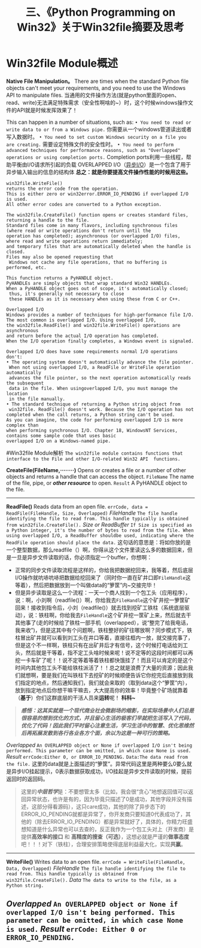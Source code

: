 ﻿---
title: 三、《Python Programming on Win32》关于Win32file摘要及思考
categories: python总结
---
# Win32file Module概述
**Native File Manipulation。**
There are times when the standard Python file objects can't meet your requirements, and you need to use the Windows API to manipulate files.
当通用的文件操作方法(就是python里面的open、read、write)无法满足特殊需求（安全性啊啥的~）时，这个时候windows操作文件的API就是时候发挥效果了！

This can happen in a number of situations, such as:
`• You need to read or write data to or from a Windows pipe.`
你需要从一个windows管道读出或者写入数据时。
`• You need to set custom Windows security on a file you are creating.`
需要设定特殊文件的安全性时。
`• You need to perform advanced techniques for performance reasons, such as "Overlapped" operations or using completion ports.`
Completion ports利用一些线程，帮助平衡由I/O请求所引起的负载
OVERLAPPED I/O（[异步I/O](http://blog.csdn.net/xiaoding133/article/details/7775139)）是一个包含了用于异步输入输出的信息的结构体
**总之：就是你要提高文件操作性能的时候用这些。**
```
win32file.WriteFile() 
returns the error code from the operation. 
This is either zero or win32error.ERROR_IO_PENDING if overlapped I/O is used. 
All other error codes are converted to a Python exception.
```
```
The win32file.CreateFile() function opens or creates standard files, 
returning a handle to the file. 
Standard files come in many flavors, including synchronous files 
(where read or write operations don't return until the 
operation has completed); asynchronous (or overlapped I/O) files, 
where read and write operations return immediately; 
and temporary files that are automatically deleted when the handle is closed. 
Files may also be opened requesting that
 Windows not cache any file operations, that no buffering is performed, etc.

This function returns a PyHANDLE object. 
PyHANDLEs are simply objects that wrap standard Win32 HANDLEs. 
When a PyHANDLE object goes out of scope, it's automatically closed;
 thus, it's generally not necessary to close
 these HANDLEs as it is necessary when using these from C or C++.
```
```
Overlapped I/O
Windows provides a number of techniques for high-performance file I/O. 
The most common is overlapped I/O. Using overlapped I/O, 
the win32file.ReadFile() and win32file.WriteFile() operations are asynchronous 
and return before the actual I/O operation has completed. 
When the I/O operation finally completes, a Windows event is signaled.

Overlapped I/O does have some requirements normal I/O operations don't:
• The operating system doesn't automatically advance the file pointer.
 When not using overlapped I/O, a ReadFile or WriteFile operation automatically
 advances the file pointer, so the next operation automatically reads the subsequent
 data in the file. When usingoverlapped I/O, you must manage the location
 in the file manually.
• The standard technique of returning a Python string object from
 win32file. ReadFile() doesn't work. Because the I/O operation has not 
completed when the call returns, a Python string can't be used.
As you can imagine, the code for performing overlapped I/O is more complex than 
when performing synchronous I/O. Chapter 18, WindowsNT Services, 
contains some sample code that uses basic 
overlapped I/O on a Windows-named pipe.
```



#Win32file Module解析
`The win32file module contains functions that interface to the File and other I/O-related Win32 API 
functions.`

**CreateFile(FileName,········)**
Opens or creates a file or a number of other objects and returns a handle that can access the object.
`FileName`
The name of the file, pipe, or ***other resource*** to open.
`Result`
A PyHANDLE object to the file.

----
**ReadFile()**
Reads data from an open file.
`errCode, data = ReadFile(FileHandle, Size, Overlapped)`
*FileHandle*
`The file handle identifying the file to read from. This handle typically is obtained from win32file.CreateFile().`
*Size or ReadBuffer*
`If Size is specified as a Python integer, it's the number of bytes to read from the file. When using overlapped I/O, a ReadBuffer shouldbe used, indicating where the ReadFile operation should place the data.`
这句话的意思是：将如你放的是一个整型数据，那么readfile（）啊，你得从这个文件里读这么多的数据回来，但是一旦是异步文件读取的话，你必须指定一个buffer，你想啊：
- 正常的同步文件读取流程是这样的，你给我把数据挖回来，我等着，然后底层I/O操作就吭哧吭哧把数据给挖回来了（同时你一直在矿井口即`FileHandle`这等着），然后把数据放到一个叫做data的“箩筐”内~交接完毕！
- 但是异步读取是这么一个流程：一天一个商人找到一个包工头（应用程序），说：啊，小刘啊（readfile()）啊，你给我去`FileHandle`这个矿井挖一箩筐矿回来！接收到指令后，小刘（readfile()）就去找到挖矿工铁柱（系统底层驱动），说：铁柱啊，你给我去`FileHandle`这个矿井挖一筐矿上来，然后就去干其他事了(走的时候给了铁柱一部手机（overlapped），说“整完了给我电话，我来收”)，但是这其中有个问题啊，铁柱整好的矿往哪放啊？同步模式下，铁柱冒出矿井就可以看到刘工头在井口等着，直接往框内一放，就交接完事了，但是这个不一样啊，铁柱只有在出矿井后才有信号，这个时候打电话给刘工头，然后就是干等着，指不定工头啥时候来呢！说不定等的这段时间都可以再挖一卡车矿了呢！！说不定等着等着铁柱都快饿挂了！而且可以肯定的是这个时间内其他包工头不能给铁柱派活了！！总之就是浪费了大量的资源；因此我们就想啊，要是我们在叫铁柱下去挖矿的时候顺便告诉它你挖完后直接放到我们指定的地点，然后通知我们，我们就会来取的（取到data这个“箩筐”内），放到指定地点后你想干嘛干嘛去，大大提高你的效率！毕竟整个矿场就靠着（**基于**）你们这群底层的干活人员来**运转**呢！ **科科~**
>***感悟：这其实就是一个现代商业社会微剧场的缩影，在实际场景中人们总是很容易的想到优化的方式，并且留心生活的极客们早就把生活写入了代码，优化了代码！因此我们平时留心注意生活，学习生活中的智慧、优化思维然后再拓展发散到各行各业各方个面，余以为这是一种可行的策略。***

*Overlapped*
`An OVERLAPPED object or None if overlapped I/O isn't being performed. This parameter can be omitted, in which case None is used.`
*Result*
`errCode:Either 0, or ERROR_IO_PENDING.`
`Data:The data read from the file.`
这里的data就是上面描述的“箩筐”。异常代码这里是两种要么0要么就是异步I/O挂起提示，0表示数据获取成功，I/O挂起是异步文件读取的时候，提前返回时的返回码。
>这里的***中层哲学***是：不要想管太多（比如，我会很“贪心”地想返回值可以返回异常状态，也许是有的，因为毕竟只描述了0是成功，其他字段并没有描述，这部分得看源码），这只care成功，其他的除了异步态下的 ERROR_IO_PENDING就都是异常了，你开发商只要知道0代表成功了，其他的（除去ERROR_IO_PENDING）都是异常就好了，具体的，你精力旺盛想知道是什么异常也可以去查的，反正我作为一个包工头对上（开发商）是提供**高效率的接口** 和 **高精度的搜查（可选）**，这想必就是严谨的**做事态度**吧！！！对下（铁柱），合理安排策略使得底层利益最大化，实现**共赢**。
----
**WriteFile()**
Writes data to an open file.
`errCode = WriteFile(FileHandle, Data, Overlapped)`
*FileHandle*
`The file handle identifying the file to read from. This handle typically is obtained from win32file.CreateFile().`
*Data*
`The data to write to the file, as a Python string.`

*Overlapped*
`An OVERLAPPED object or None if overlapped I/O isn't being performed. This parameter can be omitted, in which case None is used.`
*Result*
`errCode: Either 0 or ERROR_IO_PENDING.`
----